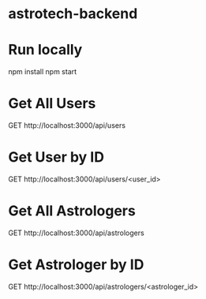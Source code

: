 # astrotech-backend

# Run locally
npm install
npm start

# Get All Users
GET http://localhost:3000/api/users

# Get User by ID
GET http://localhost:3000/api/users/<user_id>

# Get All Astrologers
GET http://localhost:3000/api/astrologers

# Get Astrologer by ID
GET http://localhost:3000/api/astrologers/<astrologer_id>